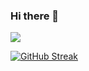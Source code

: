 ### Hi there 👋
![](https://komarev.com/ghpvc/?username=jaedeloper&color=6666FF&style=flat&label=Profile+views)<br>

[![GitHub Streak](https://streak-stats.demolab.com?user=jaedeloper&theme=github-dark-blue&hide_border=true&date_format=j%20M%5B%20Y%5D&mode=weekly&background=0000006C)](https://git.io/streak-stats)
<!--
**JaeDeloper/JaeDeloper** is a ✨ _special_ ✨ repository because its `README.md` (this file) appears on your GitHub profile.

Here are some ideas to get you started:

- 🔭 I’m currently working on ...
- 🌱 I’m currently learning ...
- 👯 I’m looking to collaborate on ...
- 🤔 I’m looking for help with ...
- 💬 Ask me about ...
- 📫 How to reach me: ...
- 😄 Pronouns: ...
- ⚡ Fun fact: ...
-->
